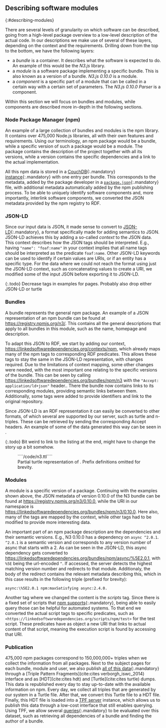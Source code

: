 ## Describing software modules
{:#describing-modules}

There are several levels of granularity on which software can be described,
going from a high-level package overview to a low-level description of the actual code.
In our descriptions we make use of several of these layers,
depending on the context and the requirements.
Drilling down from the top to the bottom, we have the following layers:
 
 - a *bundle* is a container. It describes what the software is expected to do. 
 An example of this would be the *N3.js* library.
 - a *module* is a software package implementing a specific bundle. 
 This is also known as a version of a bundle.
 *N3.js 0.10.0* is a module.
 - a *component* is a specific part of a module 
 that can be called in a certain way with a certain set of parameters.
 The *N3.js 0.10.0 Parser* is a component.

Within this section we will focus on bundles and modules,
while components are described more in-depth in the following sections.

### Node Package Manager (npm)
An example of a large collection of bundles and modules is the npm library.
It contains over 475,000 Node.js libraries,
all with their own features and requirements.
Using our terminology,
an npm package would be a bundle,
while a specific version of such a package would be a module.
The package contains the description of the project together with all its versions,
while a version contains the specific dependencies and a link to the actual implementation.

All this npm data is stored in a [CouchDB](http://couchdb.apache.org/){:.mandatory} 
[instance](https://registry.npmjs.org/){:.mandatory} with one entry per bundle.
This corresponds to the metadata, added by the package developer in a [`package.json`](https://docs.npmjs.com/files/package.json){:.mandatory} file,
with additional metadata automatically added by the npm publishing process.
To be able to uniquely identify software components and,
more importantly, interlink software components,
we converted the JSON metadata provided by the npm registry to RDF.

### JSON-LD
Since our input data is JSON,
it made sense to convert to [JSON-LD](http://json-ld.org/){:.mandatory},
a format specifically made for adding semantics to JSON.
JSON-LD achieves this by adding a so-called *context* to the JSON data.
This context describes how the JSON tags should be interpreted.
E.g., having `"name": "foaf:name"` in your context implies
that all name tags should be interpreted as the predicate `foaf:name`.
Other JSON-LD keywords can be used to identify if certain values are URIs,
or if an entity has a specific type.
For the data where we could not reach the format using just the JSON-LD context,
such as concatenating values to create a URI,
we modified some of the input JSON before exporting it to JSON-LD.

{:.todo}
Decrease tags in examples for pages.
Probably also drop either JSON-LD or turtle

### Bundles
A bundle represents the general npm package.
An example of a JSON representation of an npm bundle can be found at <https://registry.npmjs.org/n3/>.
This contains all the general descriptions that apply to all bundles in this module,
such as the name, homepage and description.

To adapt this JSON to RDF,
we start by adding our context,
<https://linkedsoftwaredependencies.org/contexts/npm>,
which already maps many of the npm tags to corresponding RDF predicates.
This allows these tags to stay the same in the JSON-LD representation,
with changes required.
Due to the limitations of context mapping,
some other changes were needed,
with the most important one relating to the specific versions of the bundle.
This can be seen by calling <https://linkedsoftwaredependencies.org/bundles/npm/n3> with the `"Accept: application/ld+json"` header..
There the bundle now contains links to its corresponding modules,
providing semantic links between them.
Additionally, some tags were added to provide identifiers and link to the original repository.

Since JSON-LD is an RDF representation it can easily be converted to other formats,
of which several are supported by our server,
such as turtle and n-triples.
These can be retrieved by sending the corresponding Accept headers.
An example of some of the data generated this way can be seen in [](#n3.ttl).

{:.todo}
Bit weird to link to the listing at the end, might have to change the story up a bit somehow.

<figure id="n3.ttl" class="listing">
````/code/n3.ttl````
<figcaption markdown="block">
Partial turtle representation of <https://linkedsoftwaredependencies.org/bundles/npm/n3>.
Prefix definitions omitted for brevity.
</figcaption>
</figure>

### Modules
A module is a specific version of a package.
Continuing with the examples shown above,
the JSON metadata of version 0.10.0 of the N3 bundle can be found at
<https://registry.npmjs.org/n3/0.10.0>,
while the URI in our namespace is <https://linkedsoftwaredependencies.org/bundles/npm/n3/0.10.0>.
Here also, many of the tags are mapped by the context,
while other tags had to be modified to provide more interesting data.

An important part of an npm package description are the dependencies
and their semantic versions.
E.g., N3 0.10.0 has a dependency on `async ^2.0.1`.
`^2.0.1` is a semantic version and corresponds to any version number
of async that starts with a 2.
As can be seen in the JSON-LD,
this async dependency gets converted to 
<https://linkedsoftwaredependencies.org/bundles/npm/async/%5E2.0.1>,
with `%5E` being the url-encoded `^`.
If accessed, the server detects the highest matching version number
and redirects to that module.
Additionaly, the body of the redirect contains the relevant metadata describing this,
which in this case results in the following triple (prefixed for brevity):

```
async:\%5E2.0.1 npm:maxSatisfying async:2.4.0.
```

Another tag where we changed the content is the *scripts* tag.
Since there is a fixed set of scripts that [npm supports](https://docs.npmjs.com/misc/scripts){:.mandatory},
being able to easily query those can be helpful for automated systems.
To that end we converted the actual script tags to specific predicates,
such as `<https://linkedsoftwaredependencies.org/scripts/npm/test>` for the test script.
These predicates have as object a new URI that links to actual content of that script,
meaning the execution script is found by accessing that URI.

### Publication
475,000 npm packages correspond to 150,000,000+ triples when we collect the information from all packages.
Next to the subject pages for each bundle, module and user,
we also publish [all of this data](https://linkedsoftwaredependencies.org){:.mandatory} through a [Triple Pattern Fragments](cite:cites verborgh_iswc_2014) interface
and as [HDT](cite:cites hdt) and [Turtle](cite:cites turtle) dumps.
This data is republished every day to stay up-to-date with the available information on npm.
Every day, we collect all triples that are generated by our system in a Turtle file.
After that, we convert this Turtle file to a HDT file.
Finally, this HDT file is loaded into a [TPF server](https://github.com/LinkedDataFragments/Server.js) instance,
which allows us to publish this data through a low-cost interface that still enables querying.
Using TPF, we allow several [queries](https://query.linkedsoftwaredependencies.org/){:.mandatory} to be evaluated over this dataset,
such as retrieving all dependencies of a bundle and finding the author of a bundle.

